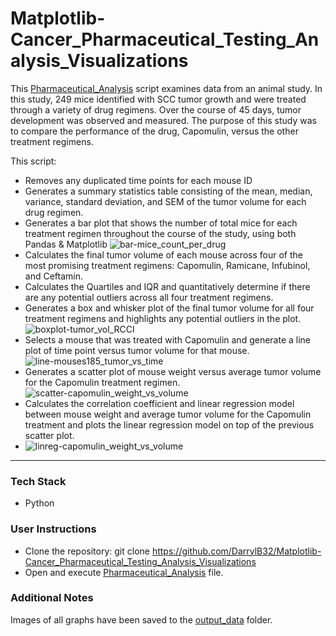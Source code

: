 # Matplotlib-Cancer_Pharmaceutical_Testing_Analysis_Visualizations
This [Pharmaceutical_Analysis](Pharmaceutical_Analysis.ipynb) script examines data from an animal study. In this study, 249 mice identified with SCC tumor growth and were treated through a variety of drug regimens. Over the course of 45 days, tumor development was observed and measured. The purpose of this study was to compare the performance of the drug, Capomulin, versus the other treatment regimens. 

This script:
* Removes any duplicated time points for each mouse ID
* Generates a summary statistics table consisting of the mean, median, variance, standard deviation, and SEM of the tumor volume for each drug regimen.
* Generates a bar plot that shows the number of total mice for each treatment regimen throughout the course of the study, using both Pandas & Matplotlib
![bar-mice_count_per_drug](bar-mice_count_per_drug.png)
* Calculates the final tumor volume of each mouse across four of the most promising treatment regimens: Capomulin, Ramicane, Infubinol, and Ceftamin. 
* Calculates the Quartiles and IQR and quantitatively determine if there are any potential outliers across all four treatment regimens.
* Generates a box and whisker plot of the final tumor volume for all four treatment regimens and highlights any potential outliers in the plot.
![boxplot-tumor_vol_RCCI](boxplot-tumor_vol_RCCI.png)
* Selects a mouse that was treated with Capomulin and generate a line plot of time point versus tumor volume for that mouse.
![line-mouses185_tumor_vs_time](line-mouses185_tumor_vs_time.png)
* Generates a scatter plot of mouse weight versus average tumor volume for the Capomulin treatment regimen.
![scatter-capomulin_weight_vs_volume](scatter-capomulin_weight_vs_volume.png)
* Calculates the correlation coefficient and linear regression model between mouse weight and average tumor volume for the Capomulin treatment and plots the linear regression model on top of the previous scatter plot.
* ![linreg-capomulin_weight_vs_volume](linreg-capomulin_weight_vs_volume.png)
- - -
### Tech Stack
* Python
### User Instructions
* Clone the repository: git clone https://github.com/DarrylB32/Matplotlib-Cancer_Pharmaceutical_Testing_Analysis_Visualizations
* Open and execute [Pharmaceutical_Analysis](Pharmaceutical_Analysis.ipynb) file.
 
### Additional Notes
Images of all graphs have been saved to the [output_data](output_data) folder.